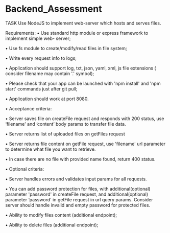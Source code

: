 # Backend_Assessment

TASK
Use NodeJS to implement web-server which hosts and serves files.

Requirements:
• Use standard http module or express framework to implement simple web- server;

• Use fs module to create/modify/read files in file system;

• Write every request info to logs;

• Application should support log, txt, json, yaml, xml, js file extensions ( consider filename may contain '.' symbol);

• Please check that your app can be launched with 'npm install' and 'npm start' commands just after git pull;

• Application should work at port 8080.

• Acceptance criteria:

• Server saves file on createFile request and responds with 200 status, use ‘filename' and ‘content’ body params to transfer file data.

• Server returns list of uploaded files on getFiles request

• Server returns file content on getFile request, use 'filename' url parameter to determine what file you want to retrieve.

• In case there are no file with provided name found, return 400 status.

• Optional criteria:

• Server handles errors and validates input params for all requests.

• You can add password protection for files, with additional(optional) parameter 'password' in createFile request, and additional(optional) parameter ‘password' in getFile request in url query params. Consider server should handle invalid and empty password for protected files.

• Ability to modify files content (additional endpoint);

• Ability to delete files (additional endpoint);
